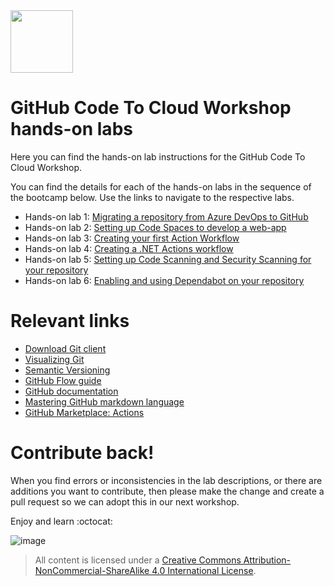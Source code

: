 <img src="https://user-images.githubusercontent.com/84850418/142252744-6a3d3419-4de1-4752-9c23-4bfa6ae2760f.png" height="100">

# GitHub Code To Cloud Workshop hands-on labs

Here you can find the hands-on lab instructions for the GitHub Code To Cloud Workshop.

You can find the details for each of the hands-on labs in the sequence of the bootcamp below. Use the links to navigate to the respective labs. 

- Hands-on lab 1: [Migrating a repository from Azure DevOps to GitHub](/labs/1-migratingrepository.md) 
- Hands-on lab 2: [Setting up Code Spaces to develop a web-app](/labs/2-codespaces.md)
- Hands-on lab 3: [Creating your first Action Workflow](/labs/3-firstactionworkflow.md)
- Hands-on lab 4: [Creating a .NET Actions workflow](/labs/4-.NETactionsworkflow.md)
- Hands-on lab 5: [Setting up Code Scanning and Security Scanning for your repository](/labs/5-advancedsecurity.md)
- Hands-on lab 6: [Enabling and using Dependabot on your repository](/labs/6-dependabot.md)

# Relevant links
- [Download Git client](https://git-scm.com/book/en/v2/Getting-Started-Installing-Git)
- [Visualizing Git](https://git-school.github.io/visualizing-git/)
- [Semantic Versioning](http://semver.org/)
- [GitHub Flow guide](https://guides.github.com/introduction/flow)
- [GitHub documentation](https://docs.github.com/en/)
- [Mastering GitHub markdown language](https://guides.github.com/features/mastering-markdown/)
- [GitHub Marketplace: Actions](https://github.com/marketplace?type=actions)

# Contribute back! 
When you find errors or inconsistencies in the lab descriptions, or there are additions you want to contribute, then please make the change and create a pull request so we can adopt this in our next workshop. 

Enjoy and learn :octocat:

![image](https://user-images.githubusercontent.com/84850418/142214345-c35f275d-70c1-4bfd-b329-f31eeecfe90a.png)

> All content is licensed under a [Creative Commons Attribution-NonCommercial-ShareAlike 4.0 International License](http://creativecommons.org/licenses/by-nc-sa/4.0/).
